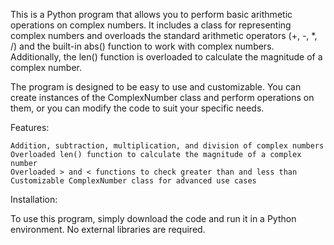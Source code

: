 This is a Python program that allows you to perform basic arithmetic operations on complex numbers. It includes a class for representing complex numbers and overloads the standard arithmetic operators (+, -, *, /) and the built-in abs() function to work with complex numbers. Additionally, the len() function is overloaded to calculate the magnitude of a complex number.

The program is designed to be easy to use and customizable. You can create instances of the ComplexNumber class and perform operations on them, or you can modify the code to suit your specific needs.

Features:

    Addition, subtraction, multiplication, and division of complex numbers
    Overloaded len() function to calculate the magnitude of a complex number
    Overloaded > and < functions to check greater than and less than
    Customizable ComplexNumber class for advanced use cases

Installation:

To use this program, simply download the code and run it in a Python environment. No external libraries are required.

